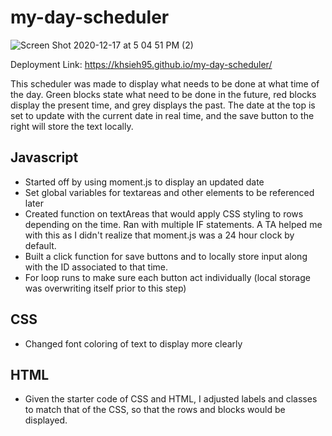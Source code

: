 # my-day-scheduler

![Screen Shot 2020-12-17 at 5 04 51 PM (2)](https://user-images.githubusercontent.com/74025123/102561711-427bb480-408a-11eb-8469-fc71b4e94c9b.png)

Deployment Link: https://khsieh95.github.io/my-day-scheduler/

This scheduler was made to display what needs to be done at what time of the day. Green blocks state what need to be done in the future, red blocks display the present time, and grey displays the past. The date at the top is set to update with the current date in real time, and the save button to the right will store the text locally.

## Javascript

- Started off by using moment.js to display an updated date
- Set global variables for textareas and other elements to be referenced later
- Created function on textAreas that would apply CSS styling to rows depending on the time. Ran with multiple IF statements. A TA helped me with this as I didn't realize that moment.js was a 24 hour clock by default.
- Built a click function for save buttons and to locally store input along with the ID associated to that time.
- For loop runs to make sure each button act individually (local storage was overwriting itself prior to this step)

## CSS

- Changed font coloring of text to display more clearly

## HTML

- Given the starter code of CSS and HTML, I adjusted labels and classes to match that of the CSS, so that the rows and blocks would be displayed.
